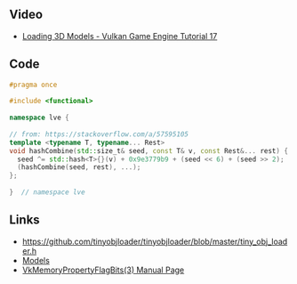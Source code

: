 ## Video
* [Loading 3D Models - Vulkan Game Engine Tutorial 17](https://www.youtube.com/watch?v=jdiPVfIHmEA)

## Code
```cpp
#pragma once
 
#include <functional>
 
namespace lve {
 
// from: https://stackoverflow.com/a/57595105
template <typename T, typename... Rest>
void hashCombine(std::size_t& seed, const T& v, const Rest&... rest) {
  seed ^= std::hash<T>{}(v) + 0x9e3779b9 + (seed << 6) + (seed >> 2);
  (hashCombine(seed, rest), ...);
};
 
}  // namespace lve
```

## Links
* <https://github.com/tinyobjloader/tinyobjloader/blob/master/tiny_obj_loader.h>
* [Models](https://drive.google.com/drive/folders/1QuvSRG4HCxCfC5k0F5G03tNwUQoqE8f3)
* [VkMemoryPropertyFlagBits(3) Manual Page](https://registry.khronos.org/vulkan/specs/1.3-extensions/man/html/VkMemoryPropertyFlagBits.html)
